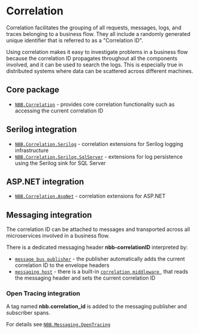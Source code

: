 Correlation
==============

Correlation facilitates the grouping of all requests, messages, logs, and traces belonging to a business flow. They all include a randomly generated unique identifier that is referred to as a "Correlation ID".

Using correlation makes it easy to investigate problems in a business flow because the correlation ID propagates throughout all the components involved, and it can be used to search the logs. This is especially true in distributed systems where data can be scattered across different machines.


## Core package
  - [`NBB.Correlation`](./NBB.Correlation#readme) - provides core correlation functionality such as accessing the current correlation ID

## Serilog integration
  - [`NBB.Correlation.Serilog`](./NBB.Correlation.Serilog#readme) - correlation extensions for Serilog logging infrastructure
  - [`NBB.Correlation.Serilog.SqlServer`](./NBB.Correlation.Serilog.SqlServer#readme) - extensions for log persistence using the Serilog sink for SQL Server

## ASP.NET integration
  - [`NBB.Correlation.AspNet`](./NBB.Correlation.AspNet#readme) - correlation extensions for ASP.NET

## Messaging integration
The correlation ID can be attached to messages and transported across all microservices involved in a business flow.

There is a dedicated messaging header **nbb-correlationID** interpreted by:
* [`message bus publisher`](../Messaging/NBB.Messaging.Abstractions#publish) - the publisher automatically adds the current correlation ID to the envelope headers
* [`messaging host`](../Messaging/NBB.Messaging.Host#readme) - there is a built-in [`correlation middleware `](../Messaging/NBB.Messaging.Host#built-in-correlation-middleware) that reads the messaging header and sets the current correlation ID

### Open Tracing integration
A tag named **nbb.correlation_id** is added to the messaging publisher and subscriber spans. 

For details see [`NBB.Messaging.OpenTracing`](./../Messaging/NBB.Messaging.OpenTracing#readme)